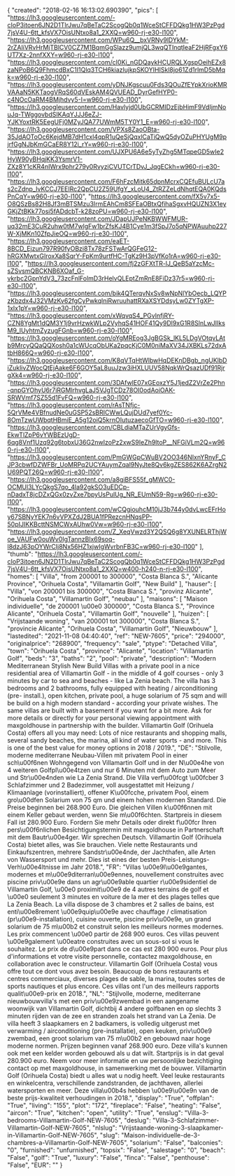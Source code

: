 {
"created": "2018-02-16 16:13:02.690390",
"pics": [
"https://lh3.googleusercontent.com/-cIoP3itoen6JN2D1TlrJwu7qBeTaC2ScogQb0q1WceStCFFDQkg1HW3PzPgd7jsV4U-6tt_kfsVX7OisUNtxo8a1_2XXQ=w960-rj-e30-l100",
"https://lh3.googleusercontent.com/WPu6Q__bxVRNy9lDYkM-2rZAIiVRvHrMjTBlCV0CZ7M1BqmGgSlazz9umjQL3wqQTInqtIeaF2HjRFgxY6UT7Xz-2nnfXXY=w960-rj-e30-l100",
"https://lh3.googleusercontent.com/cI0Ki_nGDQaykHCURQLXgspOeihEZx8zaNPoB6Q9FhmcdBxC1I1Qlq3TCH6kiazlujkpSKOYIHISkl8jo61Zd1rlmD5bMqk=w960-rj-e30-l100",
"https://lh3.googleusercontent.com/yDNJKgscuu0Fds3QOuZfEYpkXrioKMRVAAaN5KKTaogVRqS60dVEskAM4QVUEAD_DyrGefHYP0-c4NOcOaRM4BMjhdvy5-I=w960-rj-e30-l100",
"https://lh3.googleusercontent.com/Havlyjd0UbGCRMIDzEjbHimF9VdIjmNouJq-TWggovbdSIKAqYJJJ6eZJ-YJKYoxtRK5EegUFj0MZyJQA77UWmM5TY0Y1_E=w960-rj-e30-l100",
"https://lh3.googleusercontent.com/VPXs8ZaoOBta-35JdAOToOc6KejdMB7dH1cxl4qpR1uQeSjQqxlCaTiQwQ5dyOZuPHYUgM9pjrfGgNJbKmGCaER8Y12i_rY=w960-rj-e30-l100",
"https://lh3.googleusercontent.com/UJXPU6A6e5yTyZhg5MTqpeGD5wIe2HyW90yBHqjKK3YsmrV1-ZXz8Y1cKR4nIWrx9phr279y0RvyziCVUTCrTDvJ_JqgECkh=w960-rj-e30-l100",
"https://lh3.googleusercontent.com/F6hFzcMitk65dpnMcrxCQEfuBULcU7as2cZdnp_IvKCCJ7EEIRc2QpCU2Z59UfgY_xLoU4_ZtRZZeLdNhqtEQA0KQdsPnCqY=w960-rj-e30-l100",
"https://lh3.googleusercontent.com/fX5v7x5-O8QSzBs82H8Jf3mBTSMzu3IrmEAhCm8SFEaOBtxQfihaSgxvHQUZN3X1eyGKjZtBKk77osi5fADdcbT-k28zoPU=w960-rj-e30-l100",
"https://lh3.googleusercontent.com/JDapUJPeNKBWWFMUR-uq32mE3CuR2uhw0tM7wlgFw1brZfsKJ4B1Cye1m3fSpJ7o5qNPWAuuhp227W-XjMKn10ZfpJieOQ=w960-rj-e30-l100",
"https://lh3.googleusercontent.com/eaET-8BCD_Ejzun797R90fyOBzi8Tx78zFSTwArQGFeG12-hRGXMwtxGIroxXa8SqrY-FpKm9urtfHC-TgKz9H3pVfKo1rA=w960-rj-e30-l100",
"https://lh3.googleusercontent.com/fj2zGFXtTR-lJ_QeB5aYzcMc-sZSvsmQBCKNB6XOaf_G-vkrbc2GpnYdV3_73zcFnlFolmD3rHelvQLEptZmRnE8FiDz37r5=w960-rj-e30-l100",
"https://lh3.googleusercontent.com/bik4QTerqvNxSv8wNpNlYbOecb_LQYPzKbzdx4J32VMzKv62fgCyPwkqlniRwruuhattRXaXSYDdsyLw0ZYTgXP-1xIx1pY=w960-rj-e30-l100",
"https://lh3.googleusercontent.com/xWqvqS4_PGvlnfjRY-CZN8YgMt1dQM3Y1j9vrHzwkWLp2VyhqS41HOF41Qy9Dl9xG1R8SlnLwJIIksM9_IUyhtmZyzugFGnb=w960-rj-e30-l100",
"https://lh3.googleusercontent.com/oYgMREog3JgBGSk_lKL5LDgVOtqvLAtb9MrcyQQaQQXosh0a1cWUcqObUKa2pqcKjC0M0niMaXV34JXBKLs72dxAtbH866Q=w960-rj-e30-l100",
"https://lh3.googleusercontent.com/K8qVTqHtWlbwHqDEKnDBgb_ngUKlbDiZuklivZWocQtEjAake6F6GOY5aL8uuJzw3iHXLUUV58NqkWrQsazUDf91RjrgXk4=w960-rj-e30-l100",
"https://lh3.googleusercontent.com/3DAfwlE07xGEoxzY5J1jedZ2VrZe2Phn-qnpGYOhyU6r7iRGMlrhvgLaJ5VJgTCDz78OI0odAoiOAK-SRWVmf7SZ55d1FvFQ=w960-rj-e30-l100",
"https://lh3.googleusercontent.com/rAsTNfjc-5QrVMe4VBfnudNe0uGSP52sBRICWwLQujDUd7yef0Yc-8OmTzwUWbqtHBmiE_A5g12oiQ5krnOIutuzaecoGfTO=w960-rj-e30-l100",
"https://lh3.googleusercontent.com/CBLdiaMTaZUrVgyGfs-EkwTlZpP6vYWBEzUgD-6qg8Vnf1Uzq92g6tobxU36G2nwIzoPz2xwS9IeZh9ltoP__NFGiVLm2Q=w960-rj-e30-l100",
"https://lh3.googleusercontent.com/PmGWGpCWuBV2OO346NIxnYRnyF_CJP3cbwfDZWFBr_UoMRPq2UCYAuymZqal9NyJte8Qv6kgZES862K6AZrgN2U69PQT26Q=w960-rj-e30-l100",
"https://lh3.googleusercontent.com/a8giBFS55f_gMWC0-OCMUl3LYcQkgS7qo_4la92gkSO3uEDCp-nDadxT8jcDZxQGx0zvZxe7bpyUsPulUg_NR_EUmN59-Rg=w960-rj-e30-l100",
"https://lh3.googleusercontent.com/wCQgiouhcM10jJ3b744y0dvLwcEFrHoy67SBNyYEK7n6vVPXZdJ2BUA1fPRezcnHNqsPP-50pIJIKKBcttNSMCWxAUhw0Vw=w960-rj-e30-l100",
"https://lh3.googleusercontent.com/Z_XeqVwzd3Y2QSQ6g8YXUNELRThjWoe_VAUFw0ouWv0IgTannzBlx69soq-l8dzJ63pOYWrCIj8Nx56HZ1xjwIgWvrbnFB3C=w960-rj-e30-l100"
],
"thumb": "https://lh3.googleusercontent.com/-cIoP3itoen6JN2D1TlrJwu7qBeTaC2ScogQb0q1WceStCFFDQkg1HW3PzPgd7jsV4U-6tt_kfsVX7OisUNtxo8a1_2XXQ=w400-h240-n-rj-e30-l100",
"homes": [
"Villa",
"from 200001 to 300000",
"Costa Blanca S.",
"Alicante Province",
"Orihuela Costa",
"Villamartin Golf",
"New Build"
],
"hauser": [
"Villa",
"von 200001 bis 300000",
"Costa Blanca S.",
"provinz Alicante",
"Orihuela Costa",
"Villamartin Golf",
"neubau"
],
"maisons": [
"Maison individuelle",
"de 200001 \u00e0 300000",
"Costa Blanca S.",
"Province Alicante",
"Orihuela Costa",
"Villamartin Golf",
"nouvelle"
],
"huizen": [
"Vrijstaande woning",
"van 200001 tot 300000",
"Costa Blanca S.",
"provincie Alicante",
"Orihuela Costa",
"Villamartin Golf",
"Nieuwbouw"
],
"lastedited": "2021-11-08 04:40:40",
"ref": "NEW-7605",
"price": "294000",
"originalprice": "268900",
"frequency": "sale",
"ptype": "Detached Villa",
"town": "Orihuela Costa",
"province": "Alicante",
"location": "Villamartin Golf",
"beds": "3",
"baths": "2",
"pool": "private",
"description": "Modern Mediterranean Stylish New Build Villas with a private pool in a nice residential  area of Villamartin Golf - in the middle of 4 golf courses - only 3 minutes by car to sea and  beaches - like La Zenia beach. The villa has 3 bedrooms and 2 bathrooms, fully equipped  with heating / airconditioning (pre- install.), open kitchen, private pool, a huge solarium of  75 sqm and will be build on a high modern standard - according your private wishes. The  same villas are built with a basement if you want for a bit more. Ask for more details or  directly for your personal viewing appointment with maxgoldhouse in partnership with  the builder. Villamartin Golf (Orihuela Costa) offers all you may need: Lots of nice  restaurants and shopping malls, several sandy beaches, the marina, all kind of water  sports - and more. This is one of the best value for money options in 2018 / 2019.",
"DE": "Stilvolle, moderne mediterrane Neubau-Villen mit privatem Pool in einer sch\u00f6nen Wohngegend von Villamartin Golf und in der N\u00e4he von 4 weiteren Golfpl\u00e4tzen und nur 6 Minuten mit dem Auto zum Meer und Str\u00e4nden wie La Zenia Strand. Die Villa verf\u00fcgt \u00fcber 3 Schlafzimmer und 2 Badezimmer, voll ausgestattet mit Heizung / Klimaanlage (vorinstalliert), offener K\u00fcche, privatem Pool, einem gro\u00dfen Solarium von 75 qm und einem hohen modernen Standard. Die Preise beginnen bei 268.900 Euro. Die gleichen Villen k\u00f6nnen mit einem Keller gebaut werden, wenn Sie m\u00f6chten. Startpreis in diesem Fall ist 280.900 Euro. Fordern Sie mehr Details oder direkt f\u00fcr Ihren pers\u00f6nlichen Besichtigungstermin mit maxgoldhouse in Partnerschaft mit dem Bautr\u00e4ger. Wir sprechen Deutsch. Villamartin Golf (Orihuela Costa) bietet alles, was Sie brauchen. Viele nette Restaurants und Einkaufszentren, mehrere Sandstr\u00e4nde, der Jachthafen, alle Arten von Wassersport und mehr. Dies ist eines der besten Preis-Leistungs-Verh\u00e4ltnisse im Jahr 2018.",
"FR": "Villas \u00e9l\u00e9gantes, modernes et m\u00e9diterran\u00e9ennes, nouvellement construites avec piscine priv\u00e9e dans un agr\u00e9able quartier r\u00e9sidentiel de Villamartin Golf, \u00e0 proximit\u00e9 de 4 autres terrains de golf et \u00e0 seulement 3 minutes en voiture de la mer et des plages telles que La Zenia Beach. La villa dispose de 3 chambres et 2 salles de bains, est enti\u00e8rement \u00e9quip\u00e9e avec chauffage / climatisation (pr\u00e9-installation), cuisine ouverte, piscine priv\u00e9e, un grand solarium de 75 m\u00b2 et construit selon les meilleurs normes modernes. Les prix commencent \u00e0 partir de 268 900 euros. Ces villas peuvent \u00e9galement \u00eatre construites avec un sous-sol si vous le souhaitez. Le prix de d\u00e9part dans ce cas est 280 900 euros. Pour plus d'informations et votre visite personnelle, contactez maxgoldhouse, en collaboration avec le constructeur. Villamartin Golf (Orihuela Costa) vous offre tout ce dont vous avez besoin. Beaucoup de bons restaurants et centres commerciaux, diverses plages de sable, la marina, toutes sortes de sports nautiques et plus encore. Ces villas ont l'un des meilleurs rapports qualit\u00e9-prix en 2018.",
"NL": "Stijlvolle, moderne, mediterrane nieuwbouwvilla's met een priv\u00e9zwembad in een aangename woonwijk van Villamartin Golf, dichtbij 4 andere golfbanen en op slechts 3 minuten rijden van de zee en stranden zoals het strand van La Zenia. De villa heeft 3 slaapkamers en 2 badkamers, is volledig uitgerust met verwarming / airconditioning (pre-installatie), open keuken, priv\u00e9 zwembad, een groot solarium van 75 m\u00b2 en gebouwd naar hoge moderne normen. Prijzen beginnen vanaf 268.900 euro. Deze villa's kunnen ook met een kelder worden gebouwd als u dat wilt. Startprijs is in dat geval 280.900 euro. Neem voor meer informatie en uw persoonlijke bezichtiging contact op met maxgoldhouse, in samenwerking met de bouwer. Villamartin Golf (Orihuela Costa) biedt u alles wat u nodig heeft. Veel leuke restaurants en winkelcentra, verschillende zandstranden, de jachthaven, allerlei watersporten en meer. Deze villa\u00b4s hebben \u00e9\u00e9n van de beste prijs-kwaliteit verhoudingen in 2018.",
"display": "True",
"offplan": "True",
"living": "155",
"plot": "172",
"fireplace": "False",
"heating": "False",
"aircon": "True",
"kitchen": "open",
"utility": "True",
"enslug": "Villa-3-bedrooms-Villamartin-Golf-NEW-7605",
"deslug": "Villa-3-Schlafzimmer-Villamartin-Golf-NEW-7605",
"nlslug": "Vrijstaande-woning-3-slaapkamer-in-Villamartin-Golf-NEW-7605",
"slug": "Maison-individuelle-de-3-chambres-a-Villamartin-Golf-NEW-7605",
"solarium": "False",
"balconies": "0",
"furnished": "unfurnished",
"topsix": "False",
"salestage": "0",
"beach": "False",
"golf": "True",
"luxury": "False",
"finca": "False",
"penthouse": "False",
"EUR": ""
}